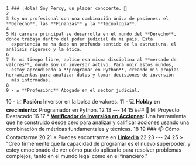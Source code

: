     1 ### ¡Hola! Soy Percy, un placer conocerte. 👋
    2
    3 Soy un profesional con una combinación única de pasiones: el **Derecho**, las **Finanzas** y la **Tecnología**.
    4
    5 Mi carrera principal se desarrolla en el mundo del **Derecho**, donde trabajo dentro del poder judicial de mi país. Esta
      experiencia me ha dado un profundo sentido de la estructura, el análisis riguroso y la ética.
    6
    7 En mi tiempo libre, aplico esa misma disciplina al **mercado de valores**, donde soy un inversor activo. Para unir estos mundos,
      estoy aprendiendo a **programar en Python**, creando mis propias herramientas para analizar datos y tomar decisiones de inversión
      más informadas.
    8
    9 - ⚖️ **Profesión:** Abogado en el sector judicial.
   10 - 📈 **Pasión:** Inversor en la bolsa de valores.
   11 - 💻 **Hobby en crecimiento:** Programador en Python.
   12
   13 ---
   14
   15 ### 🚀 Mi Proyecto Destacado
   16
   17 *   **[Verificador de Inversión en Acciones](https://github.com/percy3nrique/VERIFICADOR-DE-INVERSION-ACCIONES):** Una
      herramienta que he construido desde cero para analizar y calificar acciones usando una combinación de métricas fundamentales y
      técnicas.
   18
   19 ### 📫 Cómo Contactarme
   20
   21 *   Puedes encontrarme en [**LinkedIn**](https://www.linkedin.com/in/percy-enrique-cruzado-ezcurra)
   22
   23 ---
   24
   25 > "Creo firmemente que la capacidad de programar es el nuevo superpoder, y estoy emocionado de ver cómo puedo aplicarlo para
      resolver problemas complejos, tanto en el mundo legal como en el financiero."
